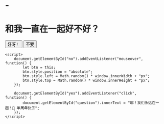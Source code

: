 # -<!DOCTYPE html>
<html lang="zh-CN">
<head>
    <meta charset="UTF-8">
    <meta name="viewport" content="width=device-width, initial-scale=1.0">
    <title>和我一直在一起好不好？</title>
    <link rel="stylesheet" href="style.css">
</head>
<body>
    <div class="container">
        <h1 id="question">和我一直在一起好不好？</h1>
        <div class="buttons">
            <button id="yes">好呀！</button>
            <button id="no">不要</button>
        </div>
    </div>

    <script>
        document.getElementById("no").addEventListener("mouseover", function() {
            let btn = this;
            btn.style.position = "absolute";
            btn.style.left = Math.random() * window.innerWidth + "px";
            btn.style.top = Math.random() * window.innerHeight + "px";
        });
        
        document.getElementById("yes").addEventListener("click", function() {
            document.getElementById("question").innerText = "耶！我们永远在一起！💖 半周年快乐";
        });
    </script>
</body>
</html>
